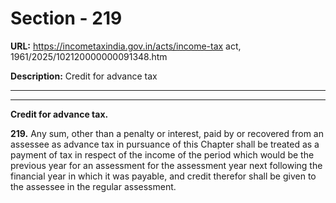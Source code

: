 # Section - 219

**URL:** https://incometaxindia.gov.in/acts/income-tax act, 1961/2025/102120000000091348.htm

**Description:** Credit for advance tax

---

****

**Credit for advance tax.**

**219.** Any sum, other than a penalty or interest, paid by or recovered from an assessee as advance tax in pursuance of this Chapter shall be treated as a payment of tax in respect of the income of the period which would be the previous year for an assessment for the assessment year next following the financial year in which it was payable, and credit therefor shall be given to the assessee in the regular assessment.
